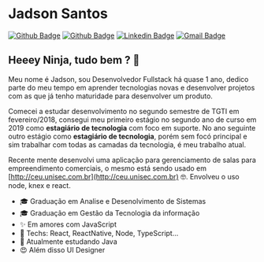 # Jadson Santos

[![Github Badge](https://img.shields.io/badge/-jadsonsantos.com-6633cc?style=flat-square&logo=website&logoColor=white&link=http://jadsonsantos.com)](http://jadsonsantos.com) 
[![Github Badge](https://img.shields.io/badge/-jadson179-6633cc?style=flat-square&logo=Github&logoColor=white&link=http://github.com/jadson179)](http://github.com/jadson179) 
[![Linkedin Badge](https://img.shields.io/badge/-Jadson%20Santos-6633cc?style=flat-square&logo=Linkedin&logoColor=white&link=www.linkedin.com/in/jadson-santos-a9aa9b145/)](https://www.linkedin.com/in/jadson-santos-a9aa9b145/) 
[![Gmail Badge](https://img.shields.io/badge/-mailto:jadson44.santos@gmail.com-6633cc?style=flat-square&logo=Gmail&logoColor=white&link=mailto:jadson44.santos@gmail.com)](mailto:jadson44.santos@gmail.com)  

## Heeey Ninja, tudo bem ? 👋 

Meu nome é Jadson, sou Desenvolvedor Fullstack há quase 1 ano, dedico parte do meu tempo em aprender tecnologias novas e desenvolver projetos com as que já tenho maturidade para desenvolver um produto.

Comecei a estudar desenvolvimento no segundo semestre de TGTI em fevereiro/2018, consegui meu primeiro estágio no segundo ano de curso em 2019 como **estagiário de tecnologia** com foco em suporte. No ano seguinte outro estágio como **estagiário de tecnologia**, porém sem focó principal e sim trabalhar com todas as camadas da tecnologia, é meu trabalho atual.

Recente mente desenvolvi uma aplicação para gerenciamento de salas para empreendimento comerciais, o mesmo está sendo usado em [http://ceu.unisec.com.br](http://ceu.unisec.com.br) 🤓. Envolveu o uso node, knex e react.



* 🎓 Graduação em Analise e Desenolvimento de Sistemas
* 🎓 Graduação em Gestão da Tecnologia da informação
* ✨ Em amores com JavaScript
* 💙 Techs: React, ReactNative, Node, TypeScript...
* 💪 Atualmente estudando Java
* 😍 Além disso UI Designer
